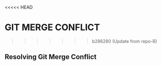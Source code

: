 <<<<< HEAD
# GIT MERGE CONFLICT



>>>>>>> b286280 (Update from repo-B)

## Resolving Git Merge Conflict
